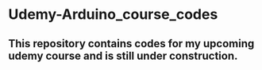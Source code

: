 # Udemy-Arduino_course_codes
## This repository contains codes for my upcoming udemy course and is still under construction.
